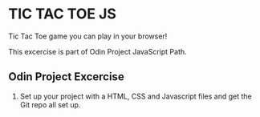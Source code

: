 # TIC TAC TOE JS

Tic Tac Toe game you can play in your browser!

This excercise is part of Odin Project JavaScript Path.

## Odin Project Excercise

1. Set up your project with a HTML, CSS and Javascript files and get the Git repo all set up.
